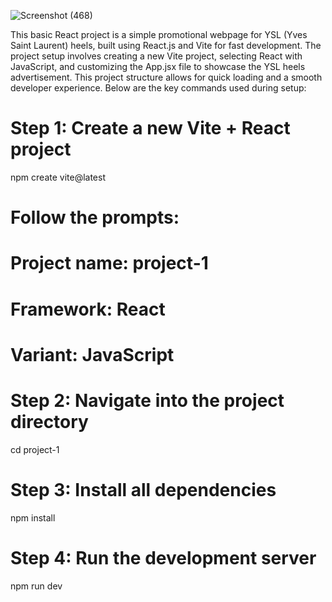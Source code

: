![Screenshot (468)](https://github.com/user-attachments/assets/221a9224-c8a5-480d-b1ca-16d251b67456)


This basic React project is a simple promotional webpage for YSL (Yves Saint Laurent) heels, built using React.js and Vite for fast development. The project setup involves creating a new Vite project, selecting React with JavaScript, and customizing the App.jsx file to showcase the YSL heels advertisement. This project structure allows for quick loading and a smooth developer experience. Below are the key commands used during setup:
# Step 1: Create a new Vite + React project
npm create vite@latest

# Follow the prompts:
# Project name: project-1
# Framework: React
# Variant: JavaScript

# Step 2: Navigate into the project directory
cd project-1

# Step 3: Install all dependencies
npm install

# Step 4: Run the development server
npm run dev
